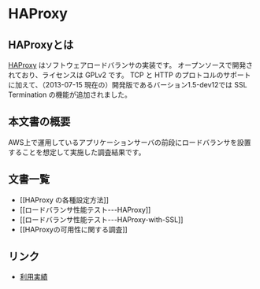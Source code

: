 # HAProxy

## HAProxyとは
[HAProxy](http://haproxy.1wt.eu/) はソフトウェアロードバランサの実装です。
オープンソースで開発されており、ライセンスは GPLv2 です。
TCP と HTTP のプロトコルのサポートに加えて、（2013-07-15 現在の）開発版であるバーション1.5-dev12では SSL Termination の機能が追加されました。

## 本文書の概要
AWS上で運用しているアプリケーションサーバの前段にロードバランサを設置することを想定して実施した調査結果です。

## 文書一覧
* [[HAProxy の各種設定方法]]
* [[ロードバランサ性能テスト---HAProxy]]
* [[ロードバランサ性能テスト---HAProxy-with-SSL]]
* [[HAProxyの可用性に関する調査]]

## リンク
* [利用実績](http://haproxy.1wt.eu/they-use-it.html)